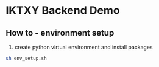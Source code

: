 # IKTXY Backend Demo

## How to - environment setup

1. create python virtual environment and install packages

```sh
sh env_setup.sh
```
